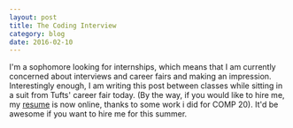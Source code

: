 ```yaml
---
layout: post
title: The Coding Interview
category: blog 
date: 2016-02-10
---
```


I'm a sophomore looking for internships, which means that I am currently concerned about interviews and career fairs and making an impression. Interestingly enough, I am writing this post between classes while sitting in a suit from Tufts' career fair today. (By the way, if you would like to hire me, my [resume](/assignment1/resume.html) is now online, thanks to some work i did for COMP 20). It'd be awesome if you want to hire me for this summer. 
